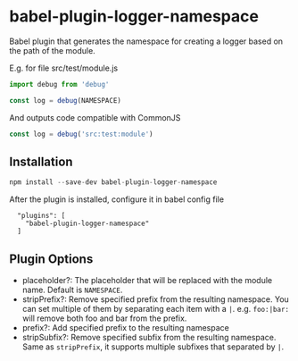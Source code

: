 # babel-plugin-logger-namespace

Babel plugin that generates the namespace for creating a logger based on the path of the module.

E.g. for file src/test/module.js
```js
import debug from 'debug'

const log = debug(NAMESPACE)
```

And outputs code compatible with CommonJS

```js
const log = debug('src:test:module')
```

## Installation

```javascript
npm install --save-dev babel-plugin-logger-namespace
```

After the plugin is installed, configure it in babel config file

```
  "plugins": [
    "babel-plugin-logger-namespace"
  ]
```

## Plugin Options

* placeholder?: The placeholder that will be replaced with the module name. Default is `NAMESPACE`.
* stripPrefix?: Remove specified prefix from the resulting namespace. You can set multiple of them by separating each item with a `|`. e.g. `foo:|bar:` will remove both foo and bar from the prefix.
* prefix?: Add specified prefix to the resulting namespace
* stripSubfix?: Remove specified subfix from the resulting namespace. Same as `stripPrefix`, it supports multiple subfixes that separated by `|`.
